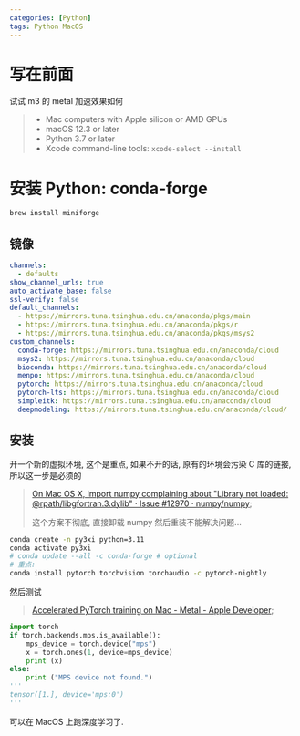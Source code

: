 ```yaml
---
categories: [Python]
tags: Python MacOS
---
```


# 写在前面

试试 m3 的 metal 加速效果如何

>   -   Mac computers with Apple silicon or AMD GPUs
>   -   macOS 12.3 or later
>   -   Python 3.7 or later
>   -   Xcode command-line tools: `xcode-select --install` 

# 安装 Python: conda-forge

```bash
brew install miniforge
```



## 镜像

```yaml
channels:
  - defaults
show_channel_urls: true
auto_activate_base: false
ssl-verify: false
default_channels:
  - https://mirrors.tuna.tsinghua.edu.cn/anaconda/pkgs/main
  - https://mirrors.tuna.tsinghua.edu.cn/anaconda/pkgs/r
  - https://mirrors.tuna.tsinghua.edu.cn/anaconda/pkgs/msys2
custom_channels:
  conda-forge: https://mirrors.tuna.tsinghua.edu.cn/anaconda/cloud
  msys2: https://mirrors.tuna.tsinghua.edu.cn/anaconda/cloud
  bioconda: https://mirrors.tuna.tsinghua.edu.cn/anaconda/cloud
  menpo: https://mirrors.tuna.tsinghua.edu.cn/anaconda/cloud
  pytorch: https://mirrors.tuna.tsinghua.edu.cn/anaconda/cloud
  pytorch-lts: https://mirrors.tuna.tsinghua.edu.cn/anaconda/cloud
  simpleitk: https://mirrors.tuna.tsinghua.edu.cn/anaconda/cloud
  deepmodeling: https://mirrors.tuna.tsinghua.edu.cn/anaconda/cloud/
```

## 安装

开一个新的虚拟环境, 这个是重点, 如果不开的话, 原有的环境会污染 C 库的链接, 所以这一步是必须的

>   [On Mac OS X, import numpy complaining about "Library not loaded: @rpath/libgfortran.3.dylib" · Issue #12970 · numpy/numpy](https://github.com/numpy/numpy/issues/12970);
>
>   这个方案不彻底, 直接卸载 numpy 然后重装不能解决问题...

```bash
conda create -n py3xi python=3.11
conda activate py3xi
# conda update --all -c conda-forge # optional
# 重点: 
conda install pytorch torchvision torchaudio -c pytorch-nightly 
```

然后测试

>   [Accelerated PyTorch training on Mac - Metal - Apple Developer](https://developer.apple.com/metal/pytorch/);

```python
import torch
if torch.backends.mps.is_available():
    mps_device = torch.device("mps")
    x = torch.ones(1, device=mps_device)
    print (x)
else:
    print ("MPS device not found.")
'''
tensor([1.], device='mps:0')
'''
```

可以在 MacOS 上跑深度学习了. 